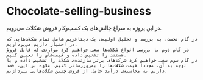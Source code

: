 # Chocolate-selling-business
در این پروژه به سراغ چالش‌های یک کسب‌و‌کار فروش شکلات می‌رویم.

    در گام نخست، به بررسی و تحلیل اولیه‌ی یک دیتافریم شامل تمام شکلات‌هایی که در اختیار داریم می‌پردازیم.
    در گام دوم با بررسی انواع شکلات‌ها سعی خواهیم کرد مواردی که قابل فروش هستند را تشخیص داده و قیمت‌شان را تعیین کنیم.
    در گام سوم سعی خواهیم کرد شرکت‌های برتر سازنده‌ی شکلات را تشخیص داده و با توجه به آن، مجدداً قیمت شکلات‌ها را به‌روزرسانی کنیم. علاوه بر این، قصد داریم به محاسبه‌ی درآمد حاصل از فروش چنین شکلات‌هایی بپردازیم.
